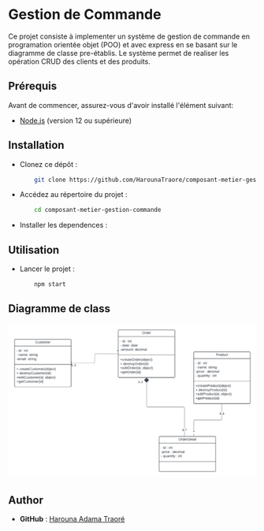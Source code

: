 # Gestion de Commande

Ce projet consiste à implementer un système de gestion de commande en programation orientée objet (POO) et avec express en se basant sur le diagramme de classe pre-établis. Le système permet de realiser les opération CRUD des clients et des produits.

## Prérequis

Avant de commencer, assurez-vous d'avoir installé l'élément suivant:

- [Node.js](https://nodejs.org/) (version 12 ou supérieure)

## Installation

- Clonez ce dépôt :

  ```bash
      git clone https://github.com/HarounaTraore/composant-metier-gestion-commande.git
  ```

- Accédez au répertoire du projet :

  ```bash
      cd composant-metier-gestion-commande
  ```

- Installer les dependences :

## Utilisation

- Lancer le projet :

  ```bash
      npm start
  ```

## Diagramme de class

![](src/assets/img/diagram-class.png)

## Author

- **GitHub** : [Harouna Adama Traoré](https://github.com/HarounaTraore/)
